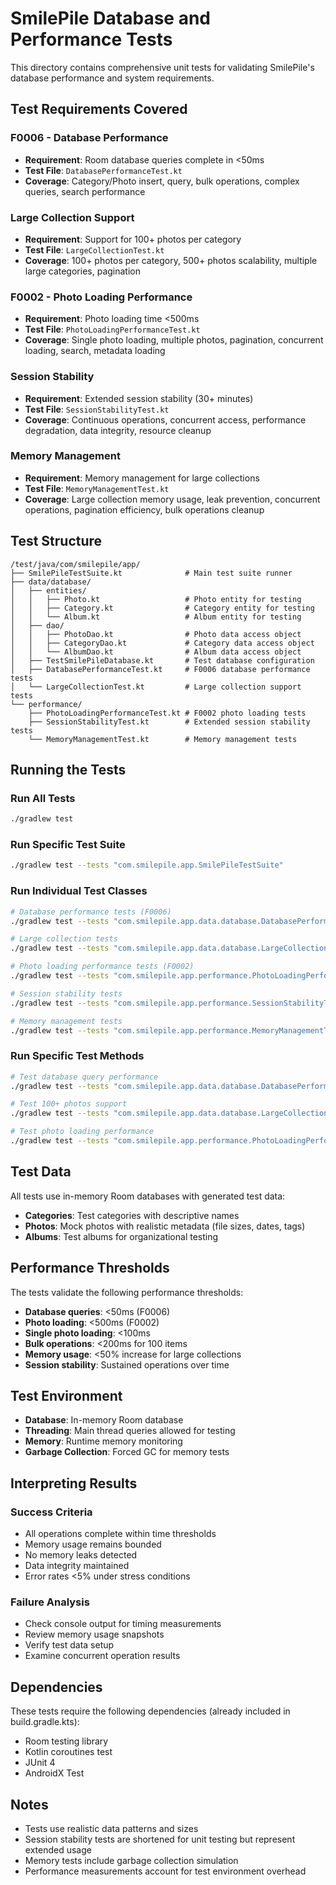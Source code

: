 # SmilePile Database and Performance Tests

This directory contains comprehensive unit tests for validating SmilePile's database performance and system requirements.

## Test Requirements Covered

### F0006 - Database Performance
- **Requirement**: Room database queries complete in <50ms
- **Test File**: `DatabasePerformanceTest.kt`
- **Coverage**: Category/Photo insert, query, bulk operations, complex queries, search performance

### Large Collection Support
- **Requirement**: Support for 100+ photos per category
- **Test File**: `LargeCollectionTest.kt`
- **Coverage**: 100+ photos per category, 500+ photos scalability, multiple large categories, pagination

### F0002 - Photo Loading Performance
- **Requirement**: Photo loading time <500ms
- **Test File**: `PhotoLoadingPerformanceTest.kt`
- **Coverage**: Single photo loading, multiple photos, pagination, concurrent loading, search, metadata loading

### Session Stability
- **Requirement**: Extended session stability (30+ minutes)
- **Test File**: `SessionStabilityTest.kt`
- **Coverage**: Continuous operations, concurrent access, performance degradation, data integrity, resource cleanup

### Memory Management
- **Requirement**: Memory management for large collections
- **Test File**: `MemoryManagementTest.kt`
- **Coverage**: Large collection memory usage, leak prevention, concurrent operations, pagination efficiency, bulk operations cleanup

## Test Structure

```
/test/java/com/smilepile/app/
├── SmilePileTestSuite.kt              # Main test suite runner
├── data/database/
│   ├── entities/
│   │   ├── Photo.kt                   # Photo entity for testing
│   │   ├── Category.kt                # Category entity for testing
│   │   └── Album.kt                   # Album entity for testing
│   ├── dao/
│   │   ├── PhotoDao.kt                # Photo data access object
│   │   ├── CategoryDao.kt             # Category data access object
│   │   └── AlbumDao.kt                # Album data access object
│   ├── TestSmilePileDatabase.kt       # Test database configuration
│   ├── DatabasePerformanceTest.kt     # F0006 database performance tests
│   └── LargeCollectionTest.kt         # Large collection support tests
└── performance/
    ├── PhotoLoadingPerformanceTest.kt # F0002 photo loading tests
    ├── SessionStabilityTest.kt        # Extended session stability tests
    └── MemoryManagementTest.kt        # Memory management tests
```

## Running the Tests

### Run All Tests
```bash
./gradlew test
```

### Run Specific Test Suite
```bash
./gradlew test --tests "com.smilepile.app.SmilePileTestSuite"
```

### Run Individual Test Classes
```bash
# Database performance tests (F0006)
./gradlew test --tests "com.smilepile.app.data.database.DatabasePerformanceTest"

# Large collection tests
./gradlew test --tests "com.smilepile.app.data.database.LargeCollectionTest"

# Photo loading performance tests (F0002)
./gradlew test --tests "com.smilepile.app.performance.PhotoLoadingPerformanceTest"

# Session stability tests
./gradlew test --tests "com.smilepile.app.performance.SessionStabilityTest"

# Memory management tests
./gradlew test --tests "com.smilepile.app.performance.MemoryManagementTest"
```

### Run Specific Test Methods
```bash
# Test database query performance
./gradlew test --tests "com.smilepile.app.data.database.DatabasePerformanceTest.testPhotoQueryByCategoryPerformance"

# Test 100+ photos support
./gradlew test --tests "com.smilepile.app.data.database.LargeCollectionTest.testSupport100PhotosPerCategory"

# Test photo loading performance
./gradlew test --tests "com.smilepile.app.performance.PhotoLoadingPerformanceTest.testMultiplePhotoLoadingPerformance"
```

## Test Data

All tests use in-memory Room databases with generated test data:
- **Categories**: Test categories with descriptive names
- **Photos**: Mock photos with realistic metadata (file sizes, dates, tags)
- **Albums**: Test albums for organizational testing

## Performance Thresholds

The tests validate the following performance thresholds:
- **Database queries**: <50ms (F0006)
- **Photo loading**: <500ms (F0002)
- **Single photo loading**: <100ms
- **Bulk operations**: <200ms for 100 items
- **Memory usage**: <50% increase for large collections
- **Session stability**: Sustained operations over time

## Test Environment

- **Database**: In-memory Room database
- **Threading**: Main thread queries allowed for testing
- **Memory**: Runtime memory monitoring
- **Garbage Collection**: Forced GC for memory tests

## Interpreting Results

### Success Criteria
- All operations complete within time thresholds
- Memory usage remains bounded
- No memory leaks detected
- Data integrity maintained
- Error rates <5% under stress conditions

### Failure Analysis
- Check console output for timing measurements
- Review memory usage snapshots
- Verify test data setup
- Examine concurrent operation results

## Dependencies

These tests require the following dependencies (already included in build.gradle.kts):
- Room testing library
- Kotlin coroutines test
- JUnit 4
- AndroidX Test

## Notes

- Tests use realistic data patterns and sizes
- Session stability tests are shortened for unit testing but represent extended usage
- Memory tests include garbage collection simulation
- Performance measurements account for test environment overhead
